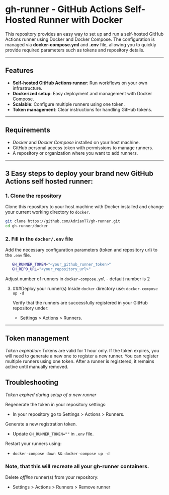 # gh-runner - GitHub Actions Self-Hosted Runner with Docker

This repository provides an easy way to set up and run a self-hosted GitHub Actions runner using Docker and Docker Compose. The configuration is managed via **docker-compose.yml** and **.env** file, allowing you to quickly provide required parameters such as tokens and repository details.

---

## Features
- **Self-hosted GitHub Actions runner**: Run workflows on your own infrastructure.
- **Dockerized setup**: Easy deployment and management with Docker Compose.
- **Scalable**: Configure multiple runners using one token.
- **Token management**: Clear instructions for handling GitHub tokens.

---

## Requirements
- *Docker* and *Docker Compose* installed on your host machine.
- GitHub personal access token with permissions to manage runners.
- A repository or organization where you want to add runners.

---

## 3 Easy steps to deploy your brand new GitHub Actions self hosted runner:

### 1. Clone the repository 
   Clone this repository to your host machine with Docker installed and change your current working directory to `docker`.
    
   ```bash
   git clone https://github.com/AdrianT7/gh-runner.git
   cd gh-runner/docker
   ```

### 2. Fill in the `docker/.env` file
   Add the necessary configuration parameters (token and repository url) to the `.env` file.

   ```bash
      GH_RUNNER_TOKEN="<your_github_runner_token>"
      GH_REPO_URL="<your_repository_url>"
   ```


   Adjust number of runners in `docker-compose.yml` - default number is 2

3. ###Deploy your runner(s)
   Inside `docker` directory use:
   `docker-compose up -d`

   Verify that the runners are successfully registered in your GitHub repository under:
   - Settings > Actions > Runners.

---

## Token management
*Token expiration:* Tokens are valid for 1 hour only. If the token expires, you will need to generate a new one to register a new runner.
You can register multiple runners using one token.
After a runner is registered, it remains active until manually removed.

## Troubleshooting
*Token expired during setup of a new runner*

Regenerate the token in your repository settings:
- In your repository go to Settings > Actions > Runners.

Generate a new registration token.
- Update `GH_RUNNER_TOKEN=""` in `.env` file.

Restart your runners using:
- `docker-compose down && docker-compose up -d`

### Note, that this will recreate all your gh-runner containers.
Delete *offline* runner(s) from your repository: 
- Settings > Actions > Runners > Remove runner